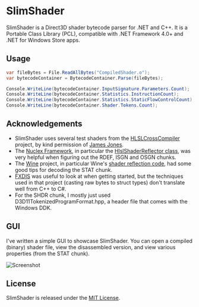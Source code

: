 SlimShader
==========

SlimShader is a Direct3D shader bytecode parser for .NET and C++. It is a Portable Class Library (PCL), compatible with
.NET Framework 4.0+ and .NET for Windows Store apps.

Usage
-----

```csharp
var fileBytes = File.ReadAllBytes("CompiledShader.o");
var bytecodeContainer = BytecodeContainer.Parse(fileBytes);

Console.WriteLine(bytecodeContainer.InputSignature.Parameters.Count);
Console.WriteLine(bytecodeContainer.Statistics.InstructionCount);
Console.WriteLine(bytecodeContainer.Statistics.StaticFlowControlCount);
Console.WriteLine(bytecodeContainer.Shader.Tokens.Count);
```

Acknowledgements
----------------

* SlimShader uses several test shaders from the [HLSLCrossCompiler](https://github.com/James-Jones/HLSLCrossCompiler) project,
  by kind permission of [James Jones](https://github.com/James-Jones).
* The [Nuclex Framework](https://devel.nuclex.org/framework), in particular the 
  [HlslShaderReflector class](https://devel.nuclex.org/framework/browser/graphics/Nuclex.Graphics.Native/trunk/Source/Introspection/HlslShaderReflector.cpp),
  was very helpful when figuring out the RDEF, ISGN and OSGN chunks.
* The [Wine](https://github.com/mirrors/wine) project, in particular Wine's [shader reflection code](http://source.winehq.org/source/dlls/d3dcompiler_43/reflection.c),
  had some good tips for decoding the STAT chunk.
* [FXDIS](http://code.google.com/p/fxdis-d3d1x/) was useful to look at when getting started, but the techniques used
  in that project (casting raw bytes to struct types) don't translate well from C++ to C#.
* For the SHDR chunk, I mostly just used D3D11TokenizedProgramFormat.hpp, a header file that comes with the Windows DDK.

GUI
---

I've written a simple GUI to showcase SlimShader. You can open a compiled (binary) shader file, view the disassembled 
version, and view various properties (from the STAT chunk).

![Screenshot](https://github.com/tgjones/slimshader/raw/master/doc/screenshot.png)

License
-------

SlimShader is released under the [MIT License](http://www.opensource.org/licenses/MIT).